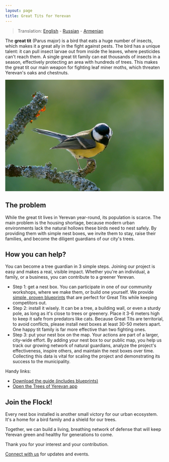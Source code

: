 ```yaml
---
layout: page
title: Great Tits for Yerevan
---
```

> Translation: [English](./) - [Russian](./ru/) - [Armenian](./am/)

The **great tit** (Parus major) is a bird that eats a huge number of insects, which makes it a great ally in the fight against pests.
The bird has a unique talent: it can pull insect larvae out from inside the leaves, where pesticides can't reach them.
A single great tit family can eat thousands of insects in a season, effectively protecting an area with hundreds of trees.
This makes the great tit our main weapon for fighting leaf miner moths, which threaten Yerevan's oaks and chestnuts.

![Great Tit][2]

## The problem

While the great tit lives in Yerevan year-round, its population is scarce.
The main problem is the housing shortage, because modern urban environments lack the natural hollows these birds need to nest safely.
By providing them with simple nest boxes, we invite them to stay, raise their families, and become the diligent guardians of our city's trees.

## How you can help?

You can become a tree guardian in 3 simple steps.
Joining our project is easy and makes a real, visible impact.
Whether you're an individual, a family, or a business, you can contribute to a greener Yerevan.

- Step 1: get a nest box. You can participate in one of our community workshops, where we make them, or build one yourself. We provide [simple, proven blueprints][1] that are perfect for Great Tits while keeping competitors out.
- Step 2: install it wisely. It can be a tree, a building wall, or even a sturdy pole, as long as it's close to trees or greenery. Place it 3-6 meters high to keep it safe from predators like cats. Because Great Tits are territorial, to avoid conflicts, please install nest boxes at least 30-50 meters apart. One happy tit family is far more effective than two fighting ones.
- Step 3: put your nest box on the map. Your actions are part of a larger, city-wide effort. By adding your nest box to our public map, you help us track our growing network of natural guardians, analyze the project's effectiveness, inspire others, and maintain the nest boxes over time. Collecting this data is vital for scaling the project and demonstrating its success to the municipality.

Handy links:

- [Download the guide (includes blueprints)][1]
- [Open the Trees of Yerevan app](https://yerevan.treemaps.app/)

## Join the Flock!

Every nest box installed is another small victory for our urban ecosystem.
It's a home for a bird family and a shield for our trees.

Together, we can build a living, breathing network of defense that will keep Yerevan green and healthy for generations to come.

Thank you for your interest and your contribution.

[Connect with us](/connect/) for updates and events.

[1]: Great-Tits-for-Yerevan.pdf
[2]: parus-major-2.jpg
